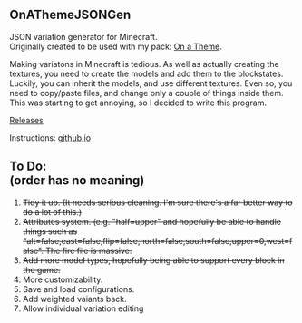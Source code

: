 OnAThemeJSONGen
---

JSON variation generator for Minecraft.  
Originally created to be used with my pack: [On a Theme](http://secretonline.co/minecraft/textures/on-a-theme).

Making variatons in Minecraft is tedious. As well as actually creating the textures, you need to create the models and add them to the blockstates. Luckily, you can inherit the models, and use different textures. Even so, you need to copy/paste files, and change only a couple of things inside them. This was starting to get annoying, so I decided to write this program.


[Releases](https://github.com/SecretOnline/OnAThemeJSONGen/releases)

Instructions: [github.io](http://git.secretonline.co/OnAThemeJSONGen#usage)

To Do:  
(order has no meaning)
---

1. ~~Tidy it up. (It needs serious cleaning. I'm sure there's a far better way to do a lot of this.)~~
2. ~~Attributes system. (e.g. "half=upper" and hopefully be able to handle things such as "alt=false,east=false,flip=false,north=false,south=false,upper=0,west=false". The fire file is massive.~~
3. ~~Add more model types, hopefully being able to support every block in the game.~~
4. More customizability. 
5. Save and load configurations.
6. Add weighted vaiants back.
7. Allow individual variation editing

